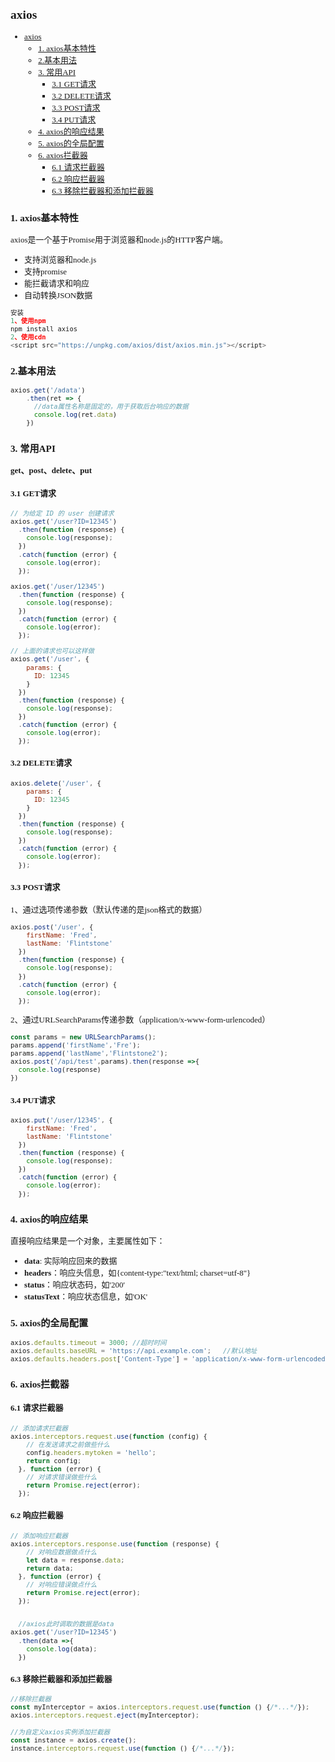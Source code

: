 <font face="微软雅黑" size="2">

## axios
- [axios](#axios)
  - [1. axios基本特性](#1-axios基本特性)
  - [2.基本用法](#2基本用法)
  - [3. 常用API](#3-常用api)
    - [3.1 GET请求](#31-get请求)
    - [3.2 DELETE请求](#32-delete请求)
    - [3.3 POST请求](#33-post请求)
    - [3.4 PUT请求](#34-put请求)
  - [4. axios的响应结果](#4-axios的响应结果)
  - [5. axios的全局配置](#5-axios的全局配置)
  - [6. axios拦截器](#6-axios拦截器)
    - [6.1 请求拦截器](#61-请求拦截器)
    - [6.2 响应拦截器](#62-响应拦截器)
    - [6.3 移除拦截器和添加拦截器](#63-移除拦截器和添加拦截器)
### 1. axios基本特性
axios是一个基于Promise用于浏览器和node.js的HTTP客户端。
- 支持浏览器和node.js
- 支持promise
- 能拦截请求和响应
- 自动转换JSON数据

```js
安装
1、使用npm
npm install axios
2、使用cdn
<script src="https://unpkg.com/axios/dist/axios.min.js"></script>
```
### 2.基本用法
```js
axios.get('/adata')
    .then(ret => {
      //data属性名称是固定的，用于获取后台响应的数据
      console.log(ret.data)
    })
```

### 3. 常用API
<strong>get、post、delete、put</strong>

#### 3.1 GET请求

```js
// 为给定 ID 的 user 创建请求
axios.get('/user?ID=12345')
  .then(function (response) {
    console.log(response);
  })
  .catch(function (error) {
    console.log(error);
  });

axios.get('/user/12345')
  .then(function (response) {
    console.log(response);
  })
  .catch(function (error) {
    console.log(error);
  });

// 上面的请求也可以这样做
axios.get('/user', {
    params: {
      ID: 12345
    }
  })
  .then(function (response) {
    console.log(response);
  })
  .catch(function (error) {
    console.log(error);
  });
```

#### 3.2 DELETE请求
```js
axios.delete('/user', {
    params: {
      ID: 12345
    }
  })
  .then(function (response) {
    console.log(response);
  })
  .catch(function (error) {
    console.log(error);
  });
```

#### 3.3 POST请求
1、通过选项传递参数（默认传递的是json格式的数据）
```js
axios.post('/user', {
    firstName: 'Fred',
    lastName: 'Flintstone'
  })
  .then(function (response) {
    console.log(response);
  })
  .catch(function (error) {
    console.log(error);
  });
```

2、通过URLSearchParams传递参数（application/x-www-form-urlencoded）
```js
const params = new URLSearchParams();
params.append('firstName','Fre');
params.append('lastName','Flintstone2');
axios.post('/api/test',params).then(response =>{
  console.log(response)
})
```
#### 3.4 PUT请求

```js
axios.put('/user/12345', {
    firstName: 'Fred',
    lastName: 'Flintstone'
  })
  .then(function (response) {
    console.log(response);
  })
  .catch(function (error) {
    console.log(error);
  });
```
### 4. axios的响应结果
直接响应结果是一个对象，主要属性如下：
- **data**: 实际响应回来的数据
- **headers**：响应头信息，如{content-type:"text/html; charset=utf-8"}
- **status**：响应状态码，如'200'
- **statusText**：响应状态信息，如'OK'

### 5. axios的全局配置
```js
axios.defaults.timeout = 3000; //超时时间
axios.defaults.baseURL = 'https://api.example.com';   //默认地址
axios.defaults.headers.post['Content-Type'] = 'application/x-www-form-urlencoded';  //设置请求头
```
### 6. axios拦截器
#### 6.1 请求拦截器

```js
// 添加请求拦截器
axios.interceptors.request.use(function (config) {
    // 在发送请求之前做些什么
    config.headers.mytoken = 'hello';
    return config;
  }, function (error) {
    // 对请求错误做些什么
    return Promise.reject(error);
  });
```
#### 6.2 响应拦截器
```js
// 添加响应拦截器
axios.interceptors.response.use(function (response) {
    // 对响应数据做点什么
    let data = response.data;
    return data;
  }, function (error) {
    // 对响应错误做点什么
    return Promise.reject(error);
  });


  //axios此时调取的数据是data
axios.get('/user?ID=12345')
  .then(data =>{
    console.log(data);
  })
```
#### 6.3 移除拦截器和添加拦截器
```js
//移除拦截器
const myInterceptor = axios.interceptors.request.use(function () {/*...*/});
axios.interceptors.request.eject(myInterceptor);
```

```js
//为自定义axios实例添加拦截器
const instance = axios.create();
instance.interceptors.request.use(function () {/*...*/});

```

